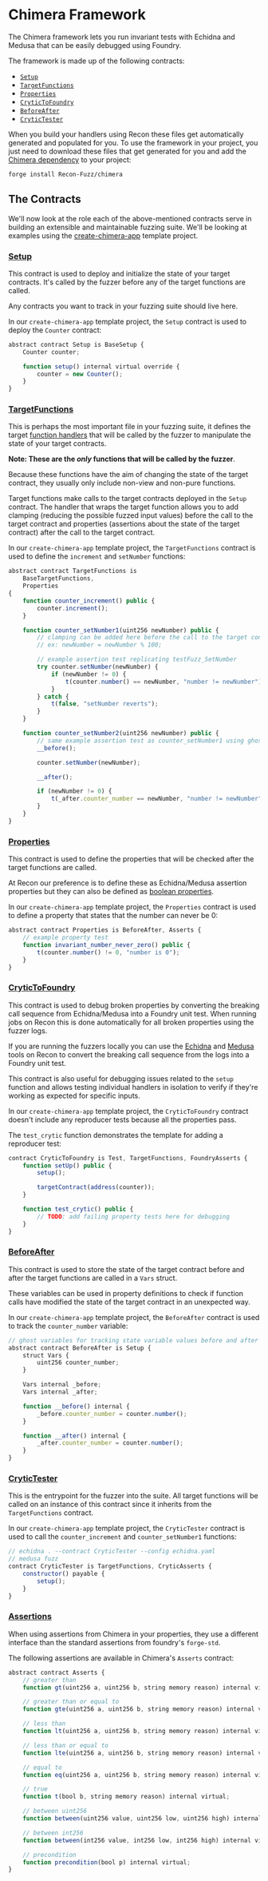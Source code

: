 # Chimera Framework

The Chimera framework lets you run invariant tests with Echidna and Medusa that can be easily debugged using Foundry. 

The framework is made up of the following contracts:
- [`Setup`](#setup)
- [`TargetFunctions`](#targetfunctions)
- [`Properties`](#properties) 
- [`CryticToFoundry`](#cryticfoundry)
- [`BeforeAfter`](#beforeafter)
- [`CryticTester`](#cryticTester)

When you build your handlers using Recon these files get automatically generated and populated for you. To use the framework in your project, you just need to download these files that get generated for you and add the [Chimera dependency](https://github.com/Recon-Fuzz/chimera) to your project: 

```bash
forge install Recon-Fuzz/chimera
```

## The Contracts 

We'll now look at the role each of the above-mentioned contracts serve in building an extensible and maintainable fuzzing suite. We'll be looking at examples using the [create-chimera-app](https://github.com/Recon-Fuzz/create-chimera-app/tree/main) template project. 

### <a href="https://github.com/Recon-Fuzz/create-chimera-app/blob/main/test/recon/Setup.sol" target="_blank" rel="noopener noreferrer">Setup</a>

This contract is used to deploy and initialize the state of your target contracts. It's called by the fuzzer before any of the target functions are called. 

Any contracts you want to track in your fuzzing suite should live here.

In our `create-chimera-app` template project, the `Setup` contract is used to deploy the `Counter` contract:
```javascript
abstract contract Setup is BaseSetup {
    Counter counter;

    function setup() internal virtual override {
        counter = new Counter();
    }
}
```

### <a href="https://github.com/Recon-Fuzz/create-chimera-app/blob/main/test/recon/TargetFunctions.sol" target="_blank" rel="noopener noreferrer">TargetFunctions</a>

This is perhaps the most important file in your fuzzing suite, it defines the target [function handlers](../using_recon/building_handlers.md#what-are-handlers) that will be called by the fuzzer to manipulate the state of your target contracts. 

**Note: These are the _only_ functions that will be called by the fuzzer**. 

Because these functions have the aim of changing the state of the target contract, they usually only include non-view and non-pure functions. 

Target functions make calls to the target contracts deployed in the `Setup` contract. The handler that wraps the target function allows you to add clamping (reducing the possible fuzzed input values) before the call to the target contract and properties (assertions about the state of the target contract) after the call to the target contract. 

In our `create-chimera-app` template project, the `TargetFunctions` contract is used to define the `increment` and `setNumber` functions:

```javascript
abstract contract TargetFunctions is
    BaseTargetFunctions,
    Properties
{
    function counter_increment() public {
        counter.increment();
    }

    function counter_setNumber1(uint256 newNumber) public {
        // clamping can be added here before the call to the target contract
        // ex: newNumber = newNumber % 100;

        // example assertion test replicating testFuzz_SetNumber
        try counter.setNumber(newNumber) {
            if (newNumber != 0) {
                t(counter.number() == newNumber, "number != newNumber");
            }
        } catch {
            t(false, "setNumber reverts");
        }
    }

    function counter_setNumber2(uint256 newNumber) public {
        // same example assertion test as counter_setNumber1 using ghost variables
        __before();

        counter.setNumber(newNumber);

        __after();

        if (newNumber != 0) {
            t(_after.counter_number == newNumber, "number != newNumber");
        }
    }
}
```

### <a href="https://github.com/Recon-Fuzz/create-chimera-app/blob/main/test/recon/Properties.sol" target="_blank" rel="noopener noreferrer">Properties</a>

This contract is used to define the properties that will be checked after the target functions are called. 

At Recon our preference is to define these as Echidna/Medusa assertion properties but they can also be defined as [boolean properties](https://secure-contracts.com/program-analysis/echidna/basic/testing-modes.html#boolean-properties).

In our `create-chimera-app` template project, the `Properties` contract is used to define a property that states that the number can never be 0:

```javascript
abstract contract Properties is BeforeAfter, Asserts {
    // example property test
    function invariant_number_never_zero() public {
        t(counter.number() != 0, "number is 0");
    }
}
```

### <a href="https://github.com/Recon-Fuzz/create-chimera-app/blob/main/test/recon/CryticToFoundry.sol" target="_blank" rel="noopener noreferrer">CryticToFoundry</a>

This contract is used to debug broken properties by converting the breaking call sequence from Echidna/Medusa into a Foundry unit test. When running jobs on Recon this is done automatically for all broken properties using the fuzzer logs. 

If you are running the fuzzers locally you can use the [Echidna](https://getrecon.xyz/tools/echidna) and [Medusa](https://getrecon.xyz/tools/medusa) tools on Recon to convert the breaking call sequence from the logs into a Foundry unit test. 

This contract is also useful for debugging issues related to the `setup` function and allows testing individual handlers in isolation to verify if they're working as expected for specific inputs.

In our `create-chimera-app` template project, the `CryticToFoundry` contract doesn't include any reproducer tests because all the properties pass. 

The `test_crytic` function demonstrates the template for adding a reproducer test:

```javascript
contract CryticToFoundry is Test, TargetFunctions, FoundryAsserts {
    function setUp() public {
        setup();

        targetContract(address(counter));
    }

    function test_crytic() public {
        // TODO: add failing property tests here for debugging
    }
}
```

### <a href="https://github.com/Recon-Fuzz/create-chimera-app/blob/main/test/recon/BeforeAfter.sol" target="_blank" rel="noopener noreferrer">BeforeAfter</a>

This contract is used to store the state of the target contract before and after the target functions are called in a `Vars` struct. 

These variables can be used in property definitions to check if function calls have modified the state of the target contract in an unexpected way.

In our `create-chimera-app` template project, the `BeforeAfter` contract is used to track the `counter_number` variable:

```javascript
// ghost variables for tracking state variable values before and after function calls
abstract contract BeforeAfter is Setup {
    struct Vars {
        uint256 counter_number;
    }

    Vars internal _before;
    Vars internal _after;

    function __before() internal {
        _before.counter_number = counter.number();
    }

    function __after() internal {
        _after.counter_number = counter.number();
    }
}
```

### <a href="https://github.com/Recon-Fuzz/create-chimera-app/blob/main/test/recon/CryticTester.sol" target="_blank" rel="noopener noreferrer">CryticTester</a>

This is the entrypoint for the fuzzer into the suite. All target functions will be called on an instance of this contract since it inherits from the `TargetFunctions` contract.

In our `create-chimera-app` template project, the `CryticTester` contract is used to call the `counter_increment` and `counter_setNumber1` functions:

```javascript
// echidna . --contract CryticTester --config echidna.yaml
// medusa fuzz
contract CryticTester is TargetFunctions, CryticAsserts {
    constructor() payable {
        setup();
    }
}
```

### <a href="https://github.com/Recon-Fuzz/create-chimera-app/blob/main/test/recon/Assertions.sol" target="_blank" rel="noopener noreferrer">Assertions</a>

When using assertions from Chimera in your properties, they use a different interface than the standard assertions from foundry's `forge-std`.

The following assertions are available in Chimera's `Asserts` contract:

```javascript
abstract contract Asserts {
    // greater than
    function gt(uint256 a, uint256 b, string memory reason) internal virtual;

    // greater than or equal to
    function gte(uint256 a, uint256 b, string memory reason) internal virtual;

    // less than
    function lt(uint256 a, uint256 b, string memory reason) internal virtual;

    // less than or equal to
    function lte(uint256 a, uint256 b, string memory reason) internal virtual;

    // equal to
    function eq(uint256 a, uint256 b, string memory reason) internal virtual;

    // true
    function t(bool b, string memory reason) internal virtual;

    // between uint256
    function between(uint256 value, uint256 low, uint256 high) internal virtual returns (uint256);

    // between int256
    function between(int256 value, int256 low, int256 high) internal virtual returns (int256);

    // precondition
    function precondition(bool p) internal virtual;
}
```
